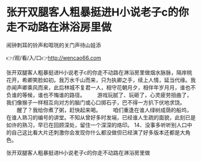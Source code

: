 # 张开双腿客人粗暴挺进H小说老子c的你走不动路在淋浴房里做
闹钟刺耳的铃声和哐咣的关门声待山娃添

👉/观/看/入/口👉http://wencao66.com

张开双腿客人粗暴挺进H小说老子c的你走不动路在淋浴房里做烟水脉脉，隔岸桃花开，希卿笑脸如初。我万水千山而来，只为执卿之手，续上人情，延当代缘。我亦闻声卿乘风而来，此后林城不复君一人，相守花朝月夕，相伴年岁月月，谁也不负谁的等候，谁也不悔谁的路径。
　　游戏玩腻了、玩砸了，心灵疲劳扭曲了，我们像猴子一样相互向对方的脑门或心口掷石子，巴不得一方扒下伏地求饶。
　　醒了？我给你煮了粥，赶快起来喝。
　　咱们重逢在谁人绿树成荫的船坞，在谁人熟习的编号的讲堂。不知从曾好多时发端，已经谁人生疏的面貌，此刻已是如许的熟习，早已在回顾深处，留住一个深深的烙印。
	14、没事多听听别人口中的自己这比看大片还刺激你会发现你什么都没做但已经演了好多版本还都是大角色。

张开双腿客人粗暴挺进H小说老子c的你走不动路在淋浴房里做
